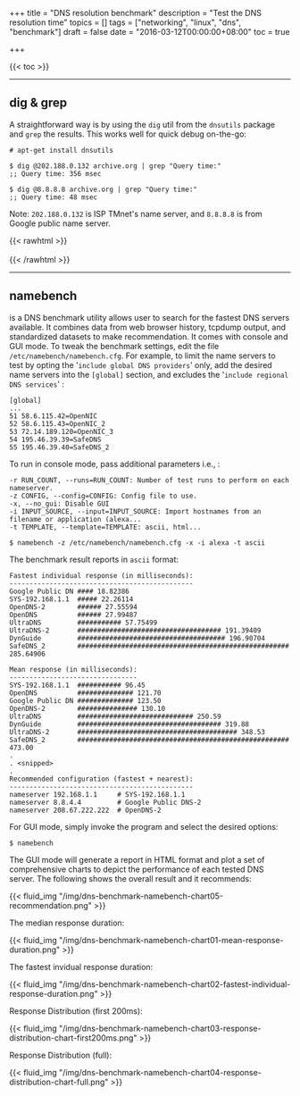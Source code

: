 +++
title = "DNS resolution benchmark"
description = "Test the DNS resolution time"
topics = []
tags = ["networking", "linux", "dns", "benchmark"]
draft = false
date = "2016-03-12T00:00:00+08:00"
toc = true

+++

{{< toc >}}

---
## dig & grep
A straightforward way is by using the `dig` util from the `dnsutils` package and `grep` the results. This works well for quick debug on-the-go:

```
# apt-get install dnsutils
```

```
$ dig @202.188.0.132 archive.org | grep "Query time:"
;; Query time: 356 msec

$ dig @8.8.8.8 archive.org | grep "Query time:"
;; Query time: 48 msec
```

Note: `202.188.0.132` is ISP TMnet's name server, and `8.8.8.8` is from Google public name server.


{{< rawhtml >}}
<br/><br/>
{{< /rawhtml >}}


---
## namebench
is a DNS benchmark utility allows user to search for the fastest DNS servers available. It combines data from web browser history, tcpdump output, and standardized datasets to make recommendation.  It comes with console and GUI mode. To tweak the benchmark settings, edit the file `/etc/namebench/namebench.cfg`. For example, to limit the name servers to test by opting the '`include global DNS providers`' only, add the desired name servers into the `[global]` section, and excludes the '`include regional DNS services`' :

```
[global]
...
51 58.6.115.42=OpenNIC
52 58.6.115.43=OpenNIC_2
53 72.14.189.120=OpenNIC_3
54 195.46.39.39=SafeDNS
55 195.46.39.40=SafeDNS_2
```

To run in console mode, pass additional parameters i.e., :

```
-r RUN_COUNT, --runs=RUN_COUNT: Number of test runs to perform on each nameserver.
-z CONFIG, --config=CONFIG: Config file to use.
-x, --no_gui: Disable GUI
-i INPUT_SOURCE, --input=INPUT_SOURCE: Import hostnames from an filename or application (alexa...
-t TEMPLATE, --template=TEMPLATE: ascii, html...

$ namebench -z /etc/namebench/namebench.cfg -x -i alexa -t ascii
```

The benchmark result reports in `ascii` format:

```
Fastest individual response (in milliseconds):
----------------------------------------------
Google Public DN #### 18.82386
SYS-192.168.1.1  ##### 22.26114
OpenDNS-2        ###### 27.55594
OpenDNS          ###### 27.99487
UltraDNS         ########### 57.75499
UltraDNS-2       #################################### 191.39409
DynGuide         ##################################### 196.90704
SafeDNS_2        ##################################################### 285.64906

Mean response (in milliseconds):
--------------------------------
SYS-192.168.1.1  ########### 96.45
OpenDNS          ############## 121.70
Google Public DN ############## 123.50
OpenDNS-2        ############### 130.10
UltraDNS         ############################# 250.59
DynGuide         #################################### 319.88
UltraDNS-2       ######################################## 348.53
SafeDNS_2        ##################################################### 473.00
.
. <snipped>
.
Recommended configuration (fastest + nearest):
----------------------------------------------
nameserver 192.168.1.1     # SYS-192.168.1.1  
nameserver 8.8.4.4         # Google Public DNS-2  
nameserver 208.67.222.222  # OpenDNS-2  
```


For GUI mode, simply invoke the program and select the desired options:

```
$ namebench
```

The GUI mode will generate a report in HTML format and plot a set of comprehensive charts to depict the performance of each tested DNS server. The following shows the overall result and it recommends:

{{< fluid_img "/img/dns-benchmark-namebench-chart05-recommendation.png" >}}


The median response duration:

{{< fluid_img "/img/dns-benchmark-namebench-chart01-mean-response-duration.png" >}}


The fastest invidual response duration:

{{< fluid_img "/img/dns-benchmark-namebench-chart02-fastest-individual-response-duration.png" >}}


Response Distribution (first 200ms):

{{< fluid_img "/img/dns-benchmark-namebench-chart03-response-distribution-chart-first200ms.png" >}}


Response Distribution (full):

{{< fluid_img "/img/dns-benchmark-namebench-chart04-response-distribution-chart-full.png" >}}
